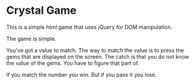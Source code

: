 # Crystal Game

This is a simple html game that uses jQuery for DOM manipulation.

The game is simple.

You've got a value to match. The way to match the value is to press the gems that are displayed on the screen. The catch is that you do not know the value of the gems. You have to figure that part of.

If you match the number you win. But if you pass it you lose.
